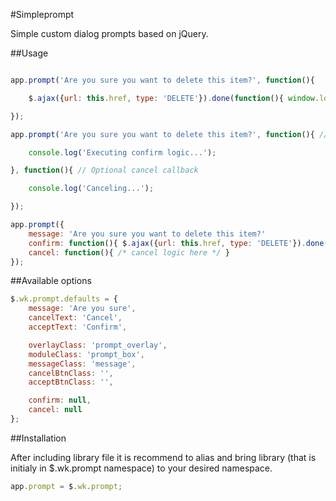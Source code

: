 #Simpleprompt

Simple custom dialog prompts based on jQuery.

##Usage
```javascript

app.prompt('Are you sure you want to delete this item?', function(){

	$.ajax({url: this.href, type: 'DELETE'}).done(function(){ window.location.reload(); });

});

app.prompt('Are you sure you want to delete this item?', function(){ // Confirm callback

	console.log('Executing confirm logic...');

}, function(){ // Optional cancel callback

	console.log('Canceling...');

});

app.prompt({
	message: 'Are you sure you want to delete this item?'
	confirm: function(){ $.ajax({url: this.href, type: 'DELETE'}).done(function(){ window.location.reload(); }); },
	cancel: function(){ /* cancel logic here */ }
});
```
##Available options

```javascript
$.wk.prompt.defaults = {
	message: 'Are you sure',
	cancelText: 'Cancel',
	acceptText: 'Confirm',

	overlayClass: 'prompt_overlay',
	moduleClass: 'prompt_box',
	messageClass: 'message',
	cancelBtnClass: '',
	acceptBtnClass: '',

	confirm: null,
	cancel: null
};
```

##Installation

After including library file it is recommend to alias and bring library (that is initialy in $.wk.prompt namespace) to your desired namespace.
 ```javascript
 app.prompt = $.wk.prompt;
```


